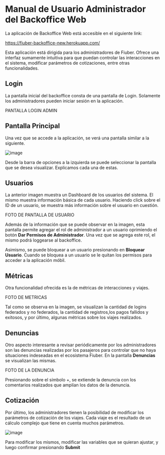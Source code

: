 # Manual de Usuario Administrador del Backoffice Web

La aplicación de Backoffice Web está accesible en el siguiente link:


<https://fiuber-backoffice-new.herokuapp.com/>


Esta aplicación está dirigida para los administradores de Fiuber. Ofrece una interfaz sumamente intuitiva para que puedan controlar las interacciones en el sistema, modificar parámetros de cotizaciones, entre otras funcionalidades.

## Login

La pantalla inicial del backoffice consta de una pantalla de Login. Solamente los administradores pueden iniciar sesión en la aplicación.

PANTALLA LOGIN ADMIN

## Pantalla Principal

Una vez que se accede a la aplicación, se verá una pantalla similar a la siguiente.

![image](https://user-images.githubusercontent.com/65830097/207943487-48d874ed-c3d1-4e09-b94a-6d2f88557fe6.png)

Desde la barra de opciones a la izquierda se puede seleccionar la pantalla que se desea visualizar. Explicamos cada una de estas.

## Usuarios

La anterior imagen muestra un Dashboard de los usuarios del sistema. El mismo muestra información básica de cada usuario. Haciendo click sobre el ID de un usuario, se muestra más información sobre el usuario en cuestión.

FOTO DE PANTALLA DE USUARIO

Además de la información que se puede observar en la imagen, esta pantalla permite agregar el rol de administrador a un usuario oprimiendo el botón **Dar Permisos de Administrador**. Una vez que se agrega este rol, el mismo podrá loggearse al backoffice. 


Asimismo, se puede bloquear a un usuario presionando en **Bloquear Usuario**. Cuando se bloquea a un usuario se le quitan los permisos para acceder a la aplicación móbil. 

## Métricas

Otra funcionalidad ofrecida es la de métricas de interacciones y viajes. 

FOTO DE METRICAS

Tal como se observa en la imagen, se visualizan la cantidad de logins federados y no federados, la cantidad de registros,los pagos fallidos y exitosos, y por último, algunas métricas sobre los viajes realizados.

## Denuncias

Otro aspecto interesante a revisar periódicamente por los administradores son las denuncias realizadas por los pasajeros para controlar que no haya situaciones indeseadas en el ecosistema Fiuber. En la pantalla **Denuncias** se visualizan las mismas. 

FOTO DE LA DENUNCIA

Presionando sobre el símbolo +, se extiende la denuncia con los comentarios realizados que amplían los datos de la denuncia.

## Cotización

Por último, los administradores tienen la posibilidad de modificar los parámetros de cotización de los viajes. Cada viaje es el resultado de un cálculo complejo que tiene en cuenta muchos parámetros.

![image](https://user-images.githubusercontent.com/65830097/207948544-e10905fd-eb4d-4445-a693-4f4d730730ba.png)


Para modificar los mismos, modificar las variables que se quieran ajustar, y luego confirmar presionando **Submit**


